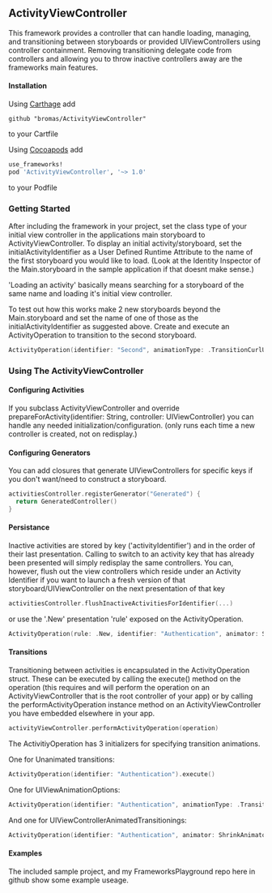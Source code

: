 ## ActivityViewController
This framework provides a controller that can handle loading, managing, and transitioning between storyboards or provided UIViewControllers using controller containment. Removing transitioning delegate code from controllers and allowing you to throw inactive controllers away are the frameworks main features.

#### Installation
Using [Carthage](https://github.com/Carthage/Carthage) add
```shell
github "bromas/ActivityViewController"
```
to your Cartfile

Using [Cocoapods](https://guides.cocoapods.org/using/index.html) add
```ruby
use_frameworks!
pod 'ActivityViewController', '~> 1.0'
```
to your Podfile

### Getting Started

After including the framework in your project, set the class type of your initial view controller in the applications main storyboard to ActivityViewController. To display an initial activity/storyboard, set the initialActivityIdentifier as a User Defined Runtime Attribute to the name of the first storyboard you would like to load. (Look at the Identity Inspector of the Main.storyboard in the sample application if that doesnt make sense.)

'Loading an activity' basically means searching for a storyboard of the same name and loading it's initial view controller.

To test out how this works make 2 new storyboards beyond the Main.storyboard and set the name of one of those as the initialActivityIdentifier as suggested above. Create and execute an ActivityOperation to transition to the second storyboard.

```swift
ActivityOperation(identifier: "Second", animationType: .TransitionCurlUp, duration: 0.4).execute()
```

### Using The ActivityViewController

#### Configuring Activities

If you subclass ActivityViewController and override prepareForActivity(identifier: String, controller: UIViewController) you can handle any needed initialization/configuration. (only runs each time a new controller is created, not on redisplay.)

#### Configuring Generators

You can add closures that generate UIViewControllers for specific keys if you don't want/need to construct a storyboard.

```swift
activitiesController.registerGenerator("Generated") { 
  return GeneratedController() 
}
```

#### Persistance

Inactive activities are stored by key ('activityIdentifier') and in the order of their last presentation. Calling to switch to an activity key that has already been presented will simply redisplay the same controllers. You can, however, flush out the view controllers which reside under an Activity Identifier if you want to launch a fresh version of that storyboard/UIViewController on the next presentation of that key

```swift
activitiesController.flushInactiveActivitiesForIdentifier(...)
```

or use the '.New' presentation 'rule' exposed on the ActivityOperation.

```swift
ActivityOperation(rule: .New, identifier: "Authentication", animator: ShrinkAnimator()).execute()
```

#### Transitions

Transitioning between activities is encapsulated in the ActivityOperation struct. These can be executed by calling the execute() method on the operation (this requires and will perform the operation on an ActivityViewController that is the root controller of your app) or by calling the performActivityOperation instance method on an ActivityViewController you have embedded elsewhere in your app. 

```swift
activityViewController.performActivityOperation(operation)
```

The ActivitiyOperation has 3 initializers for specifying transition animations.

One for Unanimated transitions:

```swift
ActivityOperation(identifier: "Authentication").execute()
```

One for UIViewAnimationOptions:

```swift
ActivityOperation(identifier: "Authentication", animationType: .TransitionCurlUp, duration: 0.5).execute()
```

And one for UIViewControllerAnimatedTransitionings:

```swift
ActivityOperation(identifier: "Authentication", animator: ShrinkAnimator()).execute()
```


#### Examples

The included sample project, and my FrameworksPlayground repo here in github show some example useage.
